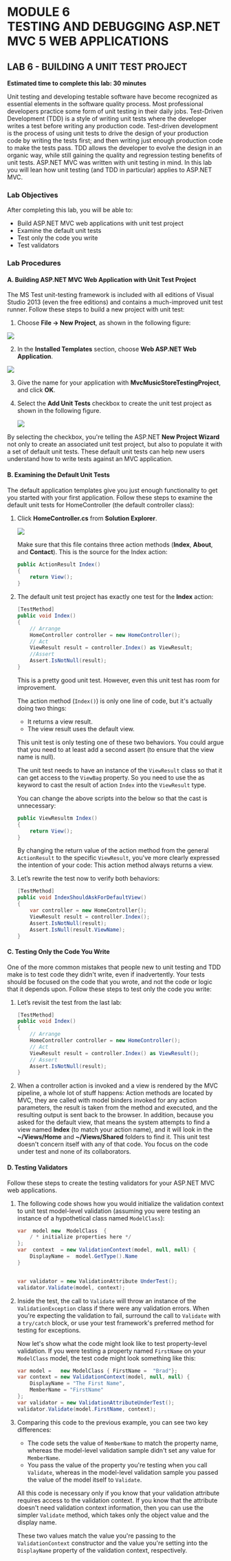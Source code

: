 # **MODULE 6** <br> TESTING AND DEBUGGING ASP.NET MVC 5 WEB APPLICATIONS

## LAB  6 -  BUILDING A UNIT TEST PROJECT

**Estimated time to complete this lab: 30 minutes**

Unit testing and developing testable software have become recognized as essential elements in the software quality process. Most professional developers practice some form of unit testing in their daily jobs. Test-Driven Development (TDD) is a style of writing unit tests where the developer writes a test before writing any production code. Test-driven development is the process of using unit tests to drive the design of your production code by writing the tests first; and then writing just enough production code to make the tests pass.
TDD allows the developer to evolve the design in an organic way, while still gaining the quality and regression testing benefits of unit tests. ASP.NET MVC was written with unit testing in mind. In this lab you will lean how unit testing (and TDD in particular) applies to ASP.NET MVC.

### Lab Objectives
After completing this lab, you will be able to:
-	Build ASP.NET MVC web applications with unit test   project
-	Examine the default unit tests
-	Test only the code you write
-	Test validators

### Lab Procedures

#### A.	Building ASP.NET MVC Web Application  with  Unit Test Project

The MS Test unit-testing framework is included with all editions of Visual Studio 2013 (even the free editions) and contains a much-improved unit test runner. Follow these steps to build a new project with unit test:
1. Choose **File &rarr; New Project**, as shown in the following figure:

![](_/L06-1.png)

2.	In the **Installed Templates** section, choose **Web ASP.NET Web Application**.

![](_/L06-2.png)

3.	Give the name for your application with **MvcMusicStoreTestingProject**, and click **OK**.

4.	Select the **Add Unit Tests** checkbox to create the unit test project as shown in the following figure.
    
    ![](_/L06-3.png)

By selecting the checkbox, you're telling the ASP.NET **New Project Wizard** not only to create an associated unit test project, but also to populate it with a set of default unit tests. These default unit tests can help new users understand how to write tests against an MVC application. 

#### B.	Examining the Default Unit Tests

The default application templates give you just enough functionality to get you started with your first application. Follow these steps to examine the default unit tests for HomeController (the default controller class):
1.	Click **HomeController.cs** from **Solution Explorer**.
    
    ![](_/L06-4.png)

    Make sure that this file contains three action methods (**Index**, **About**, and **Contact**). This is the source for the Index action:
    
    ``` cs
    public ActionResult Index() 
    {
        return View();
    }
    ```

2.	The default unit test project has exactly one test for the **Index** action:

    ``` cs
    [TestMethod]
    public void Index()
    {
        // Arrange
        HomeController controller = new HomeController();
        // Act
        ViewResult result = controller.Index() as ViewResult;
        //Assert
        Assert.IsNotNull(result);
    }
    ```

    This is a pretty good unit test. However, even this unit test has room for improvement. 

    The action method (`Index()`) is only one line of code, but it's actually doing two things:
    -	It returns a view  result.
    -	The view result uses the default view.
    
    This unit test is only testing one of these two behaviors. You could argue that you need to at least add a second assert (to ensure that the view name is null).
    
    The unit test needs to have an instance of the `ViewResult` class so that it can get access to the `ViewBag` property. So you need to use the as keyword to cast  the result  of action `Index` into the `ViewResult` type.
    
    You can change the above scripts into the below so that the cast is unnecessary:

    ``` cs
    public ViewResultm Index()
    {
        return View();
    }
    ```

    By changing the return value of the action method from the general `ActionResult` to the specific `ViewResult`, you've more clearly expressed the intention of your code: This action method always returns a view.

3.	Let’s rewrite the test now to verify both behaviors:  
    
    ``` cs
    [TestMethod]
    public void IndexShouldAskForDefaultView()
    {
        var controller = new HomeController{); 
        ViewResult result = controller.Index(); 
        Assert.IsNotNull(result); 
        Assert.IsNull(result.ViewName);
    }
    ```

#### C.	Testing Only the Code You Write

One of the more common mistakes that people new to unit testing and TDD make is to test code they didn't write, even if inadvertently. Your tests should be focused on the code that you wrote, and not the code or logic  that it  depends  upon. Follow  these steps to test only the  code you write:
1.	Let’s revisit the test from the last lab:

    ``` cs
    [TestMethod]  
    public void Index()
    {
        // Arrange 
        HomeController controller = new HomeController();
        // Act
        ViewResult result = controller.Index() as ViewResult();
        // Assert
        Assert.IsNotNull(result); 
    }
    ```

2.	When a controller action is invoked and a view is rendered by the MVC pipeline, a whole lot of stuff happens: Action methods are located by MVC, they are called with model binders invoked for any action parameters, the result is taken from the method and executed, and the resulting output is sent back to the browser. In addition, because you asked for the default view, that means the system attempts to find a view named **Index** (to match your action name), and it will look in the **~/Views/Home** and **~/Views/Shared** folders to find it. This unit test doesn't concern itself with any of that code. You focus on the code under test and none of its collaborators.

#### D.	Testing Validators

Follow these steps to create the testing validators for your ASP.NET MVC web applications.
1.	The following code shows how you would initialize the validation context to unit test model-level validation (assuming you were testing an instance of a hypothetical class named  `ModelClass`):

    ``` cs
    var	 model new	ModelClass	{	
        / *	initialize properties here */ 
    };
    var  context  = new ValidationContext(model, null, null) {
        DisplayName =  model.GetType().Name
    }


    var validator = new ValidationAttribute UnderTest(); 
    validator.Validate(model, context);
    ```

2.	Inside the test, the call to `Validate` will throw an instance of the `ValidationException` class if there were any validation errors. When you're expecting the validation to fail, surround the call to `Validate` with a `try/catch` block, or use your test framework's preferred method for testing for exceptions.

    Now let's show what the code might look like to test property-level validation. If you were testing a property named `FirstName` on your `ModelClass` model, the test code might look something like this:

    ``` cs
	var model =   new ModelClass { FirstName =  "Brad"};
 	var context = new ValidationContext(model, null, null) {
 	    DisplayName = "The First Name", 
        MemberName = "FirstName"
    };
    var validator = new ValidationAttributeUnderTest(); 
    validator.Validate(model.FirstName, context);
    ```
3.	Comparing this code to the previous example, you can see two key differences:
    -	The code sets the value of `MemberName` to match the property name, whereas the model-level validation sample didn't set any value for `MemberName`.
    -	You pass the value of the property you're testing when you call `Validate`, whereas in the model-level validation sample you passed the value of the model itself to `Validate`.
    
    All this code is necessary only if you know that your validation attribute requires access to the validation context. If you know that the attribute doesn't need validation context information, then you can use the simpler `Validate` method, which takes only the object value and the display name.

    These two values match the value you're passing to the `ValidationContext` constructor and the value you're setting into the `DisplayName` property of the validation context, respectively. 
